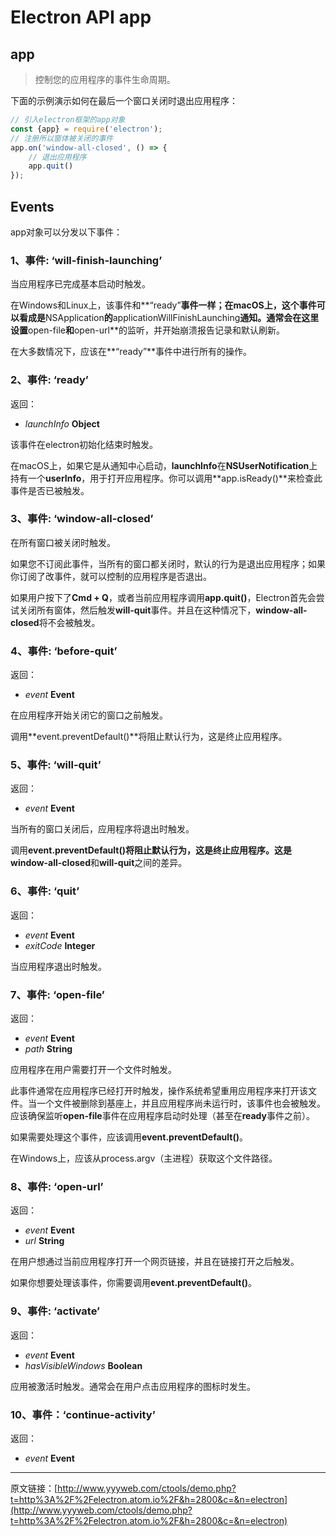 # Electron API app

## app
> 控制您的应用程序的事件生命周期。

下面的示例演示如何在最后一个窗口关闭时退出应用程序：

``` js
// 引入electron框架的app对象
const {app} = require('electron');
// 注册所以窗体被关闭的事件
app.on('window-all-closed', () => {
	// 退出应用程序
  	app.quit()
});
```

## Events
app对象可以分发以下事件：  

### 1、事件: ‘will-finish-launching’

当应用程序已完成基本启动时触发。  

在Windows和Linux上，该事件和**“ready”**事件一样；在macOS上，这个事件可以看成是**NSApplication**的**applicationWillFinishLaunching**通知。通常会在这里设置**open-file**和**open-url**的监听，并开始崩溃报告记录和默认刷新。  

在大多数情况下，应该在**“ready”**事件中进行所有的操作。

### 2、事件: ‘ready’

返回：

- *launchInfo*  **Object**

该事件在electron初始化结束时触发。  

在macOS上，如果它是从通知中心启动，**launchInfo**在**NSUserNotification**上持有一个**userInfo**，用于打开应用程序。你可以调用**app.isReady()**来检查此事件是否已被触发。

### 3、事件: ‘window-all-closed’

在所有窗口被关闭时触发。  

如果您不订阅此事件，当所有的窗口都关闭时，默认的行为是退出应用程序；如果你订阅了改事件，就可以控制的应用程序是否退出。  

如果用户按下了**Cmd + Q**，或者当前应用程序调用**app.quit()**，Electron首先会尝试关闭所有窗体，然后触发**will-quit**事件。并且在这种情况下，**window-all-closed**将不会被触发。

### 4、事件: ‘before-quit’

返回：

- *event* **Event**  


在应用程序开始关闭它的窗口之前触发。  

调用**event.preventDefault()**将阻止默认行为，这是终止应用程序。

### 5、事件: ‘will-quit’ 

返回：

- *event* **Event** 

当所有的窗口关闭后，应用程序将退出时触发。

调用**event.preventDefault()**将阻止默认行为，这是终止应用程序。这是**window-all-closed**和**will-quit**之间的差异。

### 6、事件: ‘quit’

返回：

- *event* **Event** 
- *exitCode* **Integer**

当应用程序退出时触发。

### 7、事件: ‘open-file’

返回：

- *event* **Event** 
- *path* **String**

应用程序在用户需要打开一个文件时触发。  

此事件通常在应用程序已经打开时触发，操作系统希望重用应用程序来打开该文件。当一个文件被删除到基座上，并且应用程序尚未运行时，该事件也会被触发。应该确保监听**open-file**事件在应用程序启动时处理（甚至在**ready**事件之前）。  

如果需要处理这个事件，应该调用**event.preventDefault()**。

在Windows上，应该从process.argv（主进程）获取这个文件路径。

### 8、事件: ‘open-url’ 

返回：

- *event* **Event** 
- *url* **String**

在用户想通过当前应用程序打开一个网页链接，并且在链接打开之后触发。

如果你想要处理该事件，你需要调用**event.preventDefault()**。

### 9、事件: ‘activate’ 

返回：

- *event* **Event** 
- *hasVisibleWindows* **Boolean** 

应用被激活时触发。通常会在用户点击应用程序的图标时发生。

### 10、事件：‘continue-activity’ 

返回：

- *event* **Event** 



---
原文链接：[http://www.yyyweb.com/ctools/demo.php?t=http%3A%2F%2Felectron.atom.io%2F&h=2800&c=&n=electron](http://www.yyyweb.com/ctools/demo.php?t=http%3A%2F%2Felectron.atom.io%2F&h=2800&c=&n=electron)